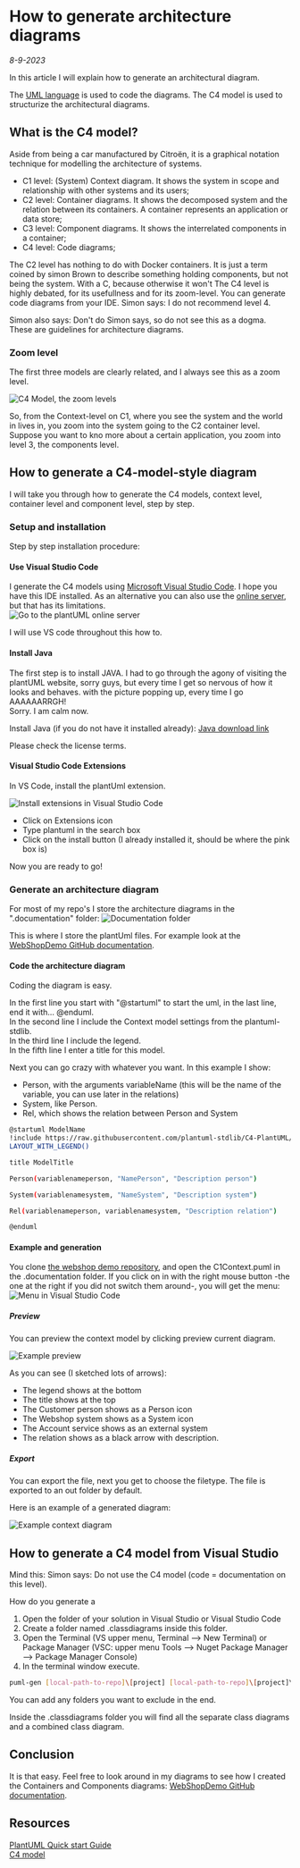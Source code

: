 # How to generate architecture diagrams
*8-9-2023*

In this article I will explain how to generate an architectural diagram.  

The [UML language](https://plantuml.com) is used to code the diagrams.
The C4 model is used to structurize the architectural diagrams.

## What is the C4 model?

Aside from being a car manufactured by Citroën, it is a graphical notation technique for modelling the architecture of systems.

- C1 level: (System) Context diagram. It shows the system in scope and relationship with other systems and its users;
- C2 level: Container diagrams. It shows the decomposed system and the relation between its containers. A container represents an application or data store;
- C3 level: Component diagrams. It shows the interrelated components in a container;
- C4 level: Code diagrams;

The C2 level has nothing to do with Docker containers. It is just a term coined by simon Brown to describe something holding components, but not being the system. With a C, because otherwise it won't
The C4 level is highly debated, for its usefullness and for its zoom-level. You can generate code diagrams from your IDE. Simon says: I do not recommend level 4. 

Simon also says: Don't do Simon says, so do not see this as a dogma. These are guidelines for architecture diagrams.

### Zoom level

The first three models are clearly related, and I always see this as a zoom level.

![C4 Model, the zoom levels](/assets/images/c4model/zoomlevel.svg "Zoom level")

So, from the Context-level on C1, where you see the system and the world in lives in, you zoom into the system going to the C2 container level. Suppose you want to kno more about a certain application, you zoom into level 3, the components level.

## How to generate a C4-model-style diagram

I will take you through how to generate the C4 models, context level, container level and component level, step by step.

### Setup and installation

Step by step installation procedure:

#### Use Visual Studio Code

I generate the C4 models using [Microsoft Visual Studio Code](https://code.visualstudio.com/). I hope you have this IDE installed. As an alternative you can also use the [online server](https://www.plantuml.com/), but that has its limitations.  
![Go to the plantUML online server](/assets/images/c4model/onlineserver.png "Go to the plantUML online server")

I will use VS code throughout this how to.

#### Install Java

The first step is to install JAVA. I had to go through the agony of visiting the plantUML website, sorry guys, but every time I get so nervous of how it looks and behaves. with the picture popping up, every time I go AAAAAARRGH!  
Sorry.  I am calm now.

Install Java (if you do not have it installed already): [Java download link](https://www.java.com/en/download/)  

Please check the license terms.

#### Visual Studio Code Extensions

In VS Code, install the plantUml extension.

![Install extensions in Visual Studio Code](/assets/images/c4model/plantumlext.png "Install extensions in Visual Studio Code")

- Click on Extensions icon
- Type plantuml in the search box
- Click on the install button (I already installed it, should be where the pink box is)

Now you are ready to go!

### Generate an architecture diagram

For most of my repo's I store the architecture diagrams in the ".documentation" folder:
![Documentation folder](/assets/images/c4model/docmap.png "Documentation folder")

This is where I store the plantUml files. For example look at the [WebShopDemo GitHub documentation](https://github.com/HelmerDenDekker/HelmerDemo.WebShop/tree/develop/.documentation).

#### Code the architecture diagram

Coding the diagram is easy.

In the first line you start with "@startuml" to start the uml, in the last line, end it with... @enduml.  
In the second line I include the Context model settings from the plantuml-stdlib.  
In the third line I include the legend.  
In the fifth line I enter a title for this model.

Next you can go crazy with whatever you want. In this example I show:
- Person, with the arguments variableName (this will be the name of the variable, you can use later in the relations)
- System, like Person.
- Rel, which shows the relation between Person and System

```bash
@startuml ModelName
!include https://raw.githubusercontent.com/plantuml-stdlib/C4-PlantUML/master/C4_Context.puml
LAYOUT_WITH_LEGEND()

title ModelTitle

Person(variablenameperson, "NamePerson", "Description person")

System(variablenamesystem, "NameSystem", "Description system")

Rel(variablenameperson, variablenamesystem, "Description relation")

@enduml
```

#### Example and generation

You clone [the webshop demo repository](https://github.com/HelmerDenDekker/HelmerDemo.WebShop), and open the C1Context.puml in the .documentation folder. If you click on in with the right mouse button -the one at the right if you did not switch them around-, you will get the menu:
![Menu in Visual Studio Code](/assets/images/c4model/pumlmenu.png "PlantUML menu in Visual Studio Code")

##### Preview

You can preview the context model by clicking preview current diagram.

![Example preview](/assets/images/c4model/example.png "Example preview")

As you can see (I sketched lots of arrows):
- The legend shows at the bottom
- The title shows at the top
- The Customer person shows as a Person icon
- The Webshop system shows as a System icon
- The Account service shows as an external system
- The relation shows as a black arrow with description.

##### Export

You can export the file, next you get to choose the filetype. The file is exported to an out folder by default.

Here is an example of a generated diagram:

![Example context diagram](/assets/images/c4model/webshopcontext.svg "Example context diagram")


## How to generate a C4 model from Visual Studio

Mind this: Simon says: Do not use the C4 model (code = documentation on this level).

How do you generate a 


1. Open the folder of your solution in Visual Studio or Visual Studio Code
2. Create a folder named .classdiagrams inside this folder.
3. Open the Terminal (VS upper menu, Terminal --> New Terminal) or Package Manager (VSC: upper menu Tools --> Nuget Package Manager --> Package Manager Console)
4. In the terminal window execute.

```bash
puml-gen [local-path-to-repo]\[project] [local-path-to-repo]\[project]\.classdiagramms -dir -excludePaths bin,obj,Properties
```

You can add any folders you want to exclude in the end.  
     
Inside the .classdiagrams folder you will find all the separate class diagrams and a combined class diagram.

## Conclusion

It is that easy. Feel free to look around in my diagrams to see how I created the Containers and Components diagrams: [WebShopDemo GitHub documentation](https://github.com/HelmerDenDekker/HelmerDemo.WebShop/tree/develop/.documentation).


## Resources

[PlantUML Quick start Guide](https://plantuml.com/starting)  
[C4 model](https://c4model.com/)


